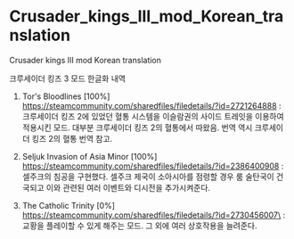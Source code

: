 # Crusader_kings_III_mod_Korean_translation
Crusader kings III mod Korean translation

크루세이더 킹즈 3 모드 한글화 내역

1. Tor's Bloodlines [100%] https://steamcommunity.com/sharedfiles/filedetails/?id=2721264888 : 크루세이더 킹즈 2에 있었던 혈통 시스템을 이슬람권의 사이드 트레잇을 이용하여 적용시킨 모드. 대부분 크루세이더 킹즈 2의 혈통에서 따왔음. 번역 역시 크루세이더 킹즈 2의 혈통 번역 참고.

2. Seljuk Invasion of Asia Minor [100%] https://steamcommunity.com/sharedfiles/filedetails/?id=2386400908 : 셀주크의 침공을 구현했다. 셀주크 제국이 소아시아를 점령할 경우 룸 술탄국이 건국되고 이와 관련된 여러 이벤트와 디시전을 추가시켜준다.

3. The Catholic Trinity [0%] https://steamcommunity.com/sharedfiles/filedetails/?id=2730456007\ : 교황을 플레이할 수 있게 해주는 모드. 그 외에 여러 상호작용을 늘려준다. 
